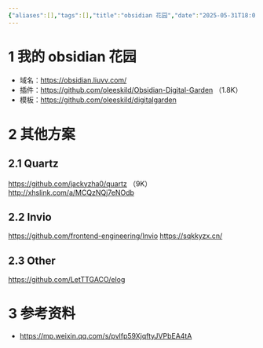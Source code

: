 ```yaml
---
{"aliases":[],"tags":[],"title":"obsidian 花园","date":"2025-05-31T18:09:37+08:00","date_modify":"2025-06-07T22:29:47+08:00","dg-publish":true,"permalink":"/__Publish__/obsidian 花园/","dgPassFrontmatter":true,"created":"2025-05-31T18:09:37+08:00","updated":"2025-06-07T22:29:47+08:00"}
---
```



# 1 我的 obsidian 花园

- 域名：<https://obsidian.liuvv.com/>
- 插件：<https://github.com/oleeskild/Obsidian-Digital-Garden> （1.8K）
- 模板：<https://github.com/oleeskild/digitalgarden>

# 2 其他方案

## 2.1 Quartz

<https://github.com/jackyzha0/quartz> （9K）
<http://xhslink.com/a/MCQzNQj7eNOdb>

## 2.2 Invio

<https://github.com/frontend-engineering/Invio>
<https://sqkkyzx.cn/>

## 2.3 Other

<https://github.com/LetTTGACO/elog>

# 3 参考资料

- <https://mp.weixin.qq.com/s/pvlfp59XjqftyJVPbEA4tA>
